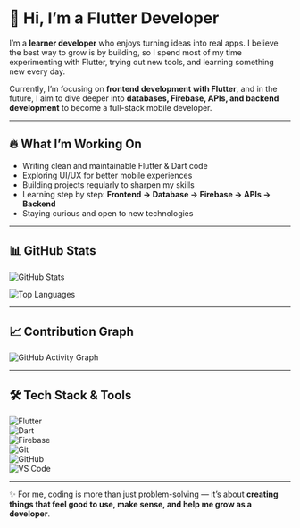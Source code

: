 # 👋 Hi, I’m a Flutter Developer  

I’m a **learner developer** who enjoys turning ideas into real apps. I believe the best way to grow is by building, so I spend most of my time experimenting with Flutter, trying out new tools, and learning something new every day.  

Currently, I’m focusing on **frontend development with Flutter**, and in the future, I aim to dive deeper into **databases, Firebase, APIs, and backend development** to become a full-stack mobile developer.  

---

## 🔥 What I’m Working On  
- Writing clean and maintainable Flutter & Dart code  
- Exploring UI/UX for better mobile experiences  
- Building projects regularly to sharpen my skills  
- Learning step by step: **Frontend → Database → Firebase → APIs → Backend**  
- Staying curious and open to new technologies  

---

## 📊 GitHub Stats  
![GitHub Stats](https://github-readme-stats.vercel.app/api?username=YOUR-USERNAME&show_icons=true&theme=tokyonight)  

![Top Languages](https://github-readme-stats.vercel.app/api/top-langs/?username=YOUR-USERNAME&layout=compact&theme=tokyonight)  

---

## 📈 Contribution Graph  
![GitHub Activity Graph](https://github-readme-activity-graph.vercel.app/graph?username=YOUR-USERNAME&theme=tokyo-night)  

---

## 🛠️ Tech Stack & Tools  
![Flutter](https://img.shields.io/badge/Flutter-02569B?style=for-the-badge&logo=flutter&logoColor=white)  
![Dart](https://img.shields.io/badge/Dart-0175C2?style=for-the-badge&logo=dart&logoColor=white)  
![Firebase](https://img.shields.io/badge/Firebase-FFCA28?style=for-the-badge&logo=firebase&logoColor=black)  
![Git](https://img.shields.io/badge/Git-F05032?style=for-the-badge&logo=git&logoColor=white)  
![GitHub](https://img.shields.io/badge/GitHub-181717?style=for-the-badge&logo=github&logoColor=white)  
![VS Code](https://img.shields.io/badge/VS%20Code-0078D4?style=for-the-badge&logo=visual-studio-code&logoColor=white)  

---

✨ For me, coding is more than just problem-solving — it’s about **creating things that feel good to use, make sense, and help me grow as a developer**.  
